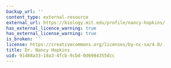 ```yaml
---
backup_url: ''
content_type: external-resource
external_url: https://biology.mit.edu/profile/nancy-hopkins/
has_external_licence_warning: true
has_external_license_warning: true
is_broken: ''
license: https://creativecommons.org/licenses/by-nc-sa/4.0/
title: Dr. Nancy Hopkins
uid: 91488a33-18a3-4fcb-9cbd-0d6984355dcc
---
```

